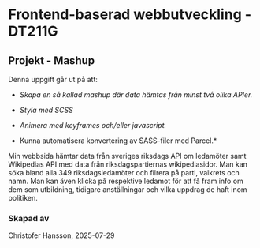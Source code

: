 # Frontend-baserad webbutveckling - DT211G
## Projekt - Mashup

Denna uppgift går ut på att:
* *Skapa en så kallad mashup där data hämtas från minst två olika APIer.*

* *Styla med SCSS*

* *Animera med keyframes och/eller javascript.*

* Kunna automatisera konvertering av SASS-filer med Parcel.* 

Min webbsida hämtar data från sveriges riksdags API om ledamöter samt Wikipedias API med data från riksdagspartiernas wikipediasidor. Man kan söka bland alla 349 riksdagsledamöter och filrera på parti, valkrets och namn. Man kan även klicka på respektive ledamot för att få fram info om dem som utbildning, tidigare anställningar och vilka uppdrag de haft inom politiken.


### Skapad av
Christofer Hansson, 2025-07-29